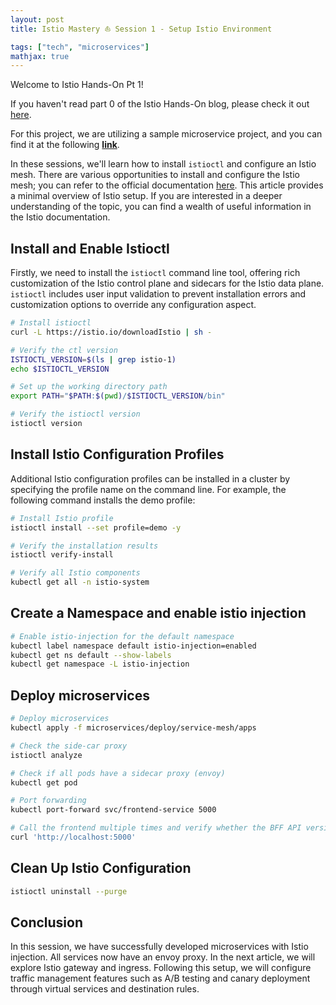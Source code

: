 ```yaml
---
layout: post
title: Istio Mastery ⛵ Session 1 - Setup Istio Environment

tags: ["tech", "microservices"]
mathjax: true
---
```


Welcome to Istio Hands-On Pt 1!

If you haven't read part 0 of the Istio Hands-On blog, please check it out [here](https://yuyatinnefeld.com/2024-01-02-istio-hands-on-pt0).

For this project, we are utilizing a sample microservice project, and you can find it at the following <a href="https://github.com/yuyatinnefeld/istio" target="_blank"><b>link</b></a>.

In these sessions, we'll learn how to install `istioctl` and configure an Istio mesh. There are various opportunities to install and configure the Istio mesh; you can refer to the official documentation [here](https://istio.io/latest/docs/setup/install/). This article provides a minimal overview of Istio setup. If you are interested in a deeper understanding of the topic, you can find a wealth of useful information in the Istio documentation.

## Install and Enable Istioctl
Firstly, we need to install the `istioctl` command line tool, offering rich customization of the Istio control plane and sidecars for the Istio data plane. `istioctl` includes user input validation to prevent installation errors and customization options to override any configuration aspect.

```bash
# Install istioctl
curl -L https://istio.io/downloadIstio | sh -

# Verify the ctl version
ISTIOCTL_VERSION=$(ls | grep istio-1)
echo $ISTIOCTL_VERSION

# Set up the working directory path
export PATH="$PATH:$(pwd)/$ISTIOCTL_VERSION/bin"

# Verify the istioctl version
istioctl version
```

## Install Istio Configuration Profiles
Additional Istio configuration profiles can be installed in a cluster by specifying the profile name on the command line. For example, the following command installs the demo profile:


```bash
# Install Istio profile
istioctl install --set profile=demo -y

# Verify the installation results
istioctl verify-install

# Verify all Istio components
kubectl get all -n istio-system
```

## Create a Namespace and enable istio injection

```bash
# Enable istio-injection for the default namespace
kubectl label namespace default istio-injection=enabled
kubectl get ns default --show-labels
kubectl get namespace -L istio-injection
```

## Deploy microservices
```bash
# Deploy microservices
kubectl apply -f microservices/deploy/service-mesh/apps

# Check the side-car proxy
istioctl analyze

# Check if all pods have a sidecar proxy (envoy)
kubectl get pod

# Port forwarding
kubectl port-forward svc/frontend-service 5000

# Call the frontend multiple times and verify whether the BFF API version varies.
curl 'http://localhost:5000'
```

## Clean Up Istio Configuration
```bash
istioctl uninstall --purge
```

## Conclusion
In this session, we have successfully developed microservices with Istio injection. All services now have an envoy proxy. In the next article, we will explore Istio gateway and ingress. Following this setup, we will configure traffic management features such as A/B testing and canary deployment through virtual services and destination rules.